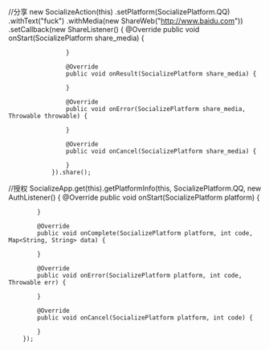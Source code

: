 
//分享
new SocializeAction(this)
                .setPlatform(SocializePlatform.QQ)
                .withText("fuck")
                .withMedia(new ShareWeb("http://www.baidu.com"))
                .setCallback(new ShareListener() {
                    @Override
                    public void onStart(SocializePlatform share_media) {

                    }

                    @Override
                    public void onResult(SocializePlatform share_media) {

                    }

                    @Override
                    public void onError(SocializePlatform share_media, Throwable throwable) {

                    }

                    @Override
                    public void onCancel(SocializePlatform share_media) {

                    }
                }).share();
//授权
        SocializeApp.get(this).getPlatformInfo(this, SocializePlatform.QQ, new AuthListener() {
            @Override
            public void onStart(SocializePlatform platform) {

            }

            @Override
            public void onComplete(SocializePlatform platform, int code, Map<String, String> data) {

            }

            @Override
            public void onError(SocializePlatform platform, int code, Throwable err) {

            }

            @Override
            public void onCancel(SocializePlatform platform, int code) {

            }
        });